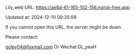 Lily_web URL: https://ae6d-61-165-102-156.ngrok-free.app

Updated at: 2024-12-10 09:35:08

If you cannot open this URL, the server might be down.

Please contact: 

goley04@foxmail.com Or Wechat:GL_yeaH